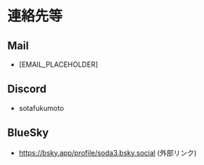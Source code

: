 # 連絡先等
## Mail
- [EMAIL_PLACEHOLDER]
## Discord
- sotafukumoto
## BlueSky
- https://bsky.app/profile/soda3.bsky.social (外部リンク)